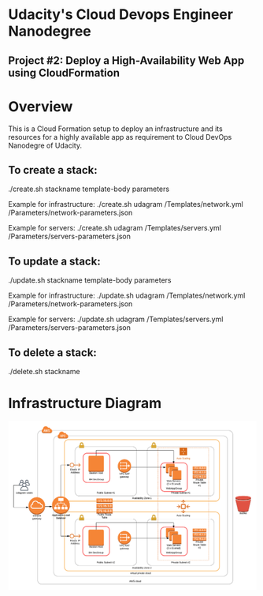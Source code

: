 # Udacity's Cloud Devops Engineer Nanodegree
## Project #2: Deploy a High-Availability Web App using CloudFormation

# Overview
This is a Cloud Formation setup to deploy an infrastructure and its resources for a highly available app as requirement to Cloud DevOps Nanodegre of Udacity.

## To create a stack:

./create.sh stackname template-body parameters

Example for infrastructure:
./create.sh udagram /Templates/network.yml /Parameters/network-parameters.json

Example for servers:
./create.sh udagram /Templates/servers.yml /Parameters/servers-parameters.json

## To update a stack:

./update.sh stackname template-body parameters

Example for infrastructure:
./update.sh udagram /Templates/network.yml /Parameters/network-parameters.json

Example for servers:
./update.sh udagram /Templates/servers.yml /Parameters/servers-parameters.json

## To delete a stack:

./delete.sh stackname

# Infrastructure Diagram
![Alt text](/Udagram_Project_Abraham.png)
